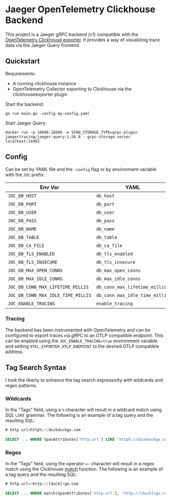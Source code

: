 # Jaeger OpenTelemetry Clickhouse Backend 

This project is a Jaeger gRPC backend (v1) compatible with the [OpenTelemetry Clickhouse exporter](https://github.com/open-telemetry/opentelemetry-collector-contrib/tree/main/exporter/clickhouseexporter). It provides a way of visualizing trace data via the Jaeger Query frontend.

## Quickstart

Requirements:
- A running clickhouse instance
- OpenTelemetry Collector exporting to Clickhouse via the clickhouseexporter plugin

Start the backend:

```
go run main.go -config my-config.yaml
```

Start Jaeger Query:

```
docker run -p 16686:16686 -e SPAN_STORAGE_TYPE=grpc-plugin jaegertracing/jaeger-query:1.56.0 --grpc-storage.server localhost:14482
```

## Config

Can be set by YAML file and the `-config` flag or by environment variable with the `JOC` prefix.

| Env Var                            | YAML                           | Type   | Required | Default       | Example           |
|------------------------------------|--------------------------------|--------|----------|---------------|-------------------|
| `JOC_DB_HOST`                      | `db_host`                      | string | true     |               | `127.0.0.1`       |
| `JOC_DB_PORT`                      | `db_port`                      | int    | true     |               | `9000`            |
| `JOC_DB_USER`                      | `db_user`                      | string | true     |               | `test_user`       |
| `JOC_DB_PASS`                      | `db_pass`                      | string | true     |               | `test_pass`       |
| `JOC_DB_NAME`                      | `db_name`                      | string | true     | `otel`        | `custom_database` |
| `JOC_DB_TABLE`                     | `db_table`                     | string | true     | `otel_traces` | `trace_data`      |
| `JOC_DB_CA_FILE`                   | `db_ca_file`                   | string | false    |               | `/ca.crt`         |
| `JOC_DB_TLS_ENABLED`               | `db_tls_enabled`               | bool   | false    | `false`       | `true`            |
| `JOC_DB_TLS_INSECURE`              | `db_tls_insecure`              | bool   | false    | `false`       | `true`            |
| `JOC_DB_MAX_OPEN_CONNS`            | `db_max_open_conns`            | int    | false    |               | `10`              |
| `JOC_DB_MAX_IDLE_CONNS`            | `db_max_idle_conns`            | int    | false    |               | `5`               |
| `JOC_DB_CONN_MAX_LIFETIME_MILLIS`  | `db_conn_max_lifetime_millis`  | int    | false    |               | `3000`            |
| `JOC_DB_CONN_MAX_IDLE_TIME_MILLIS` | `db_conn_max_idle_time_millis` | int    | false    |               | `1000`            |
| `JOC_ENABLE_TRACING`               | `enable_tracing`               | bool   | false    | `false`        | `true`            |

### Tracing

The backend has been instrumented with OpenTelemetry and can be configured to export traces via gRPC to an OTLP compatible endpoint. This can be enabled using the `JOC_ENABLE_TRACING=true` environment variable and setting `OTEL_EXPORTER_OTLP_ENDPOINT` to the desired OTLP compatible address.

## Tag Search Syntax

I took the liberty to enhance the tag search expressivity with wildcards and regex patterns.

### Wildcards

In the "Tags" field, using a `%` character will result in a wildcard match using SQL `LIKE` grammar. The following is an example of a tag query and the resulting SQL:

```sql
# http.url=http%://duckduckgo.com
  
SELECT ... WHERE SpanAttributes['http.url'] LIKE 'http%://duckduckgo.com'
```

### Regex

In the "Tags" field, using the operator `=~` character will result in a regex match using the Clickhouse [match](https://clickhouse.com/docs/en/sql-reference/functions/string-search-functions#match) function. The following is an example of a tag query and the resulting SQL:

```sql
# http.url=~http://[duck]+go.com
  
SELECT ... WHERE match(SpanAttributes['http.url'], 'http://[duck]+go.com')
```
